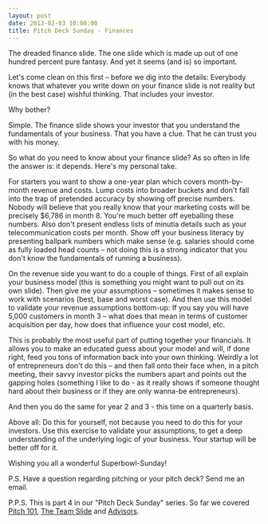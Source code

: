 ```yaml
---
layout: post
date: 2013-02-03 10:00:00
title: Pitch Deck Sunday - Finances
---
```

The dreaded finance slide. The one slide which is made up out of one hundred percent pure fantasy. And yet it seems (and is) so important.

Let's come clean on this first – before we dig into the details: Everybody knows that whatever you write down on your finance slide is not reality but (in the best case) wishful thinking. That includes your investor.

Why bother?

Simple. The finance slide shows your investor that you understand the fundamentals of your business. That you have a clue. That he can trust you with his money.

So what do you need to know about your finance slide? As so often in life the answer is: it depends. Here's my personal take.

For starters you want to show a one-year plan which covers month-by-month revenue and costs. Lump costs into broader buckets and don't fall into the trap of pretended accuracy by showing off precise numbers. Nobody will believe that you really know that your marketing costs will be precisely $6,786 in month 8. You're much better off eyeballing these numbers. Also don't present endless lists of minutia details such as your telecommunication costs per month. Show off your business literacy by presenting ballpark numbers which make sense (e.g. salaries should come as fully loaded head counts – not doing this is a strong indicator that you don't know the fundamentals of running a business).

On the revenue side you want to do a couple of things. First of all explain your business model (this is something you might want to pull out on its own slide). Then give me your assumptions – sometimes it makes sense to work with scenarios (best, base and worst case). And then use this model to validate your revenue assumptions bottom-up: If you say you will have 5,000 customers in month 3 – what does that mean in terms of customer acquisition per day, how does that influence your cost model, etc.

This is probably the most useful part of putting together your financials. It allows you to make an educated guess about your model and will, if done right, feed you tons of information back into your own thinking. Weirdly a lot of entrepreneurs don't do this – and then fall onto their face when, in a pitch meeting, their savvy investor picks the numbers apart and points out the gapping holes (something I like to do - as it really shows if someone thought hard about their business or if they are only wanna-be entrepreneurs).

And then you do the same for year 2 and 3 - this time on a quarterly basis.

Above all: Do this for yourself, not because you need to do this for your investors. Use this exercise to validate your assumptions, to get a deep understanding of the underlying logic of your business. Your startup will be better off for it.

Wishing you all a wonderful Superbowl-Sunday!

P.S. Have a question regarding pitching or your pitch deck? Send me an email.

P.P.S. This is part 4 in our "Pitch Deck Sunday" series. So far we covered [Pitch 101](http://theheretic.me/2013/01/13/pitch-deck-sunday-101/), [The Team Slide](http://theheretic.me/2013/01/20/pitch-deck-sunday-the-team-slide/) and [Advisors](http://theheretic.me/2013/01/27/pitch-deck-sunday-advisors/).